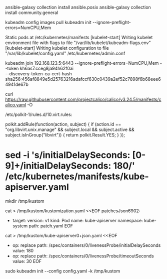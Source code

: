 ansible-galaxy collection install ansible.posix
ansible-galaxy collection install community.general

kubeadm config images pull
kubeadm init --ignore-preflight-errors=NumCPU,Mem

Static pods at /etc/kubernetes/manifests
[kubelet-start] Writing kubelet environment file with flags to file "/var/lib/kubelet/kubeadm-flags.env"
[kubelet-start] Writing kubelet configuration to file "/var/lib/kubelet/config.yaml"
/etc/kubernetes/admin.conf


kubeadm join 192.168.123.5:6443  --ignore-preflight-errors=NumCPU,Mem --token kh6as7.cceg8ja94h62f0ai \
	--discovery-token-ca-cert-hash sha256:456af8849e5d25763216adafccf630c0439a2ef52c7898f6b68eee64941de67b

curl https://raw.githubusercontent.com/projectcalico/calico/v3.24.5/manifests/calico.yaml -O



/etc/polkit-1/rules.d/10.virt.rules:

polkit.addRule(function(action, subject) {
    if (action.id == "org.libvirt.unix.manage"
            && subject.local
            && subject.active
            && subject.isInGroup("libvirt")) {
        return polkit.Result.YES;
    }
});

# sed -i 's/initialDelaySeconds: [0-9]\+/initialDelaySeconds: 180/' /etc/kubernetes/manifests/kube-apiserver.yaml

mkdir /tmp/kustom

cat > /tmp/kustom/kustomization.yaml <<EOF
patchesJson6902:
- target:
    version: v1
    kind: Pod
    name: kube-apiserver
    namespace: kube-system
  path: patch.yaml
EOF

cat > /tmp/kustom/kube-apiserver0+json.yaml <<EOF
- op: replace
  path: /spec/containers/0/livenessProbe/initialDelaySeconds
  value: 180
- op: replace
  path: /spec/containers/0/livenessProbe/timeoutSeconds
  value: 30
EOF

sudo kubeadm init --config config.yaml -k /tmp/kustom
